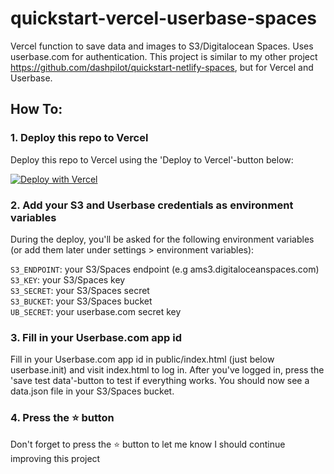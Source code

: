# quickstart-vercel-userbase-spaces

Vercel function to save data and images to S3/Digitalocean Spaces. Uses userbase.com for authentication. This project is similar to my other project https://github.com/dashpilot/quickstart-netlify-spaces, but for Vercel and Userbase.

## How To:

### 1. Deploy this repo to Vercel

Deploy this repo to Vercel using the 'Deploy to Vercel'-button below:

[![Deploy with Vercel](https://vercel.com/button)](https://vercel.com/new/git/external?repository-url=https%3A%2F%2Fgithub.com%2Fdashpilot%2Fquickstart-vercel-userbase-spaces&env=S3_ENDPOINT,S3_KEY,S3_SECRET,S3_BUCKET,UB_SECRET)

### 2. Add your S3 and Userbase credentials as environment variables

During the deploy, you'll be asked for the following environment variables (or add them later under settings > environment variables):

`S3_ENDPOINT`: your S3/Spaces endpoint (e.g ams3.digitaloceanspaces.com)\
`S3_KEY`: your S3/Spaces key\
`S3_SECRET`: your S3/Spaces secret\
`S3_BUCKET`: your S3/Spaces bucket\
`UB_SECRET`: your userbase.com secret key

### 3. Fill in your Userbase.com app id

Fill in your Userbase.com app id in public/index.html (just below userbase.init) and visit index.html to log in. After you've logged in, press the 'save test data'-button to test if everything works. You should now see a data.json file in your S3/Spaces bucket.

### 4. Press the :star: button

Don't forget to press the :star: button to let me know I should continue improving this project
